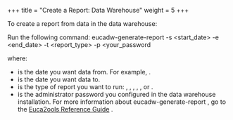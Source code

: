+++
title = "Create a Report: Data Warehouse"
weight = 5
+++

To create a report from data in the data warehouse: 

Run the following command: 
    eucadw-generate-report -s <start_date> -e <end_date> -t <report_type> -p <your_password

where: 



* is the date you want data from. For example, . 
* is the date you want data to. 
* is the type of report you want to run: , , , , , or . 
* is the administrator password you configured in the data warehouse installation. 
For more information about eucadw-generate-report , go to the [Euca2ools Reference Guide](../euca2ools-guide/eucadw-generate-report.dita) . 